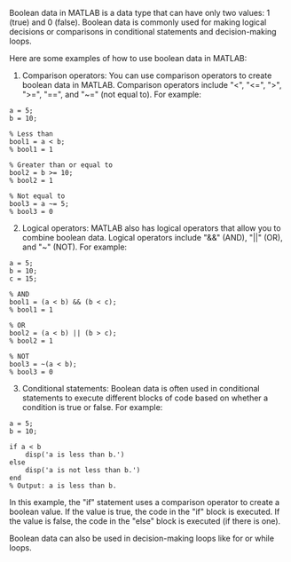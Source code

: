Boolean data in MATLAB is a data type that can have only two values: 1 (true) and 0 (false). Boolean data is commonly used for making logical decisions or comparisons in conditional statements and decision-making loops.

Here are some examples of how to use boolean data in MATLAB:

1. Comparison operators: You can use comparison operators to create boolean data in MATLAB. Comparison operators include "<", "<=", ">", ">=", "==", and "~=" (not equal to). For example:

```
a = 5;
b = 10;

% Less than
bool1 = a < b;
% bool1 = 1

% Greater than or equal to
bool2 = b >= 10;
% bool2 = 1

% Not equal to
bool3 = a ~= 5;
% bool3 = 0
```

2. Logical operators: MATLAB also has logical operators that allow you to combine boolean data. Logical operators include "&&" (AND), "||" (OR), and "~" (NOT). For example:

```
a = 5;
b = 10;
c = 15;

% AND
bool1 = (a < b) && (b < c);
% bool1 = 1

% OR
bool2 = (a < b) || (b > c);
% bool2 = 1

% NOT
bool3 = ~(a < b);
% bool3 = 0
```

3. Conditional statements: Boolean data is often used in conditional statements to execute different blocks of code based on whether a condition is true or false. For example:

```
a = 5;
b = 10;

if a < b
    disp('a is less than b.')
else
    disp('a is not less than b.')
end
% Output: a is less than b.
```

In this example, the "if" statement uses a comparison operator to create a boolean value. If the value is true, the code in the "if" block is executed. If the value is false, the code in the "else" block is executed (if there is one).

Boolean data can also be used in decision-making loops like for or while loops.